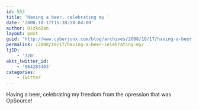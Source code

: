 ```yaml
---
id: 553
title: 'Having a beer, celebrating my '
date: '2008-10-17T15:38:58-04:00'
author: DizkoDan
layout: post
guid: 'http://www.cyberjunx.com/blog/archives/2008/10/17/having-a-beer-celebrating-my/'
permalink: /2008/10/17/having-a-beer-celebrating-my/
ljID:
    - '720'
aktt_twitter_id:
    - '964283463'
categories:
    - Twitter
---
```


Having a beer, celebrating my freedom from the opression that was OpSource!